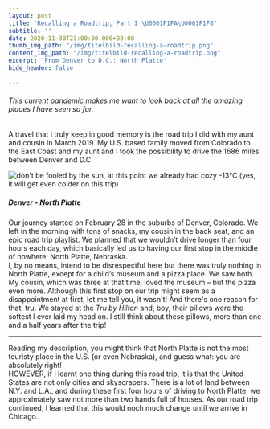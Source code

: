 ```yaml
---
layout: post
title: "Recalling a Roadtrip, Part I \U0001F1FA\U0001F1F8"
subtitle: ''
date: 2020-11-30T23:00:00.000+00:00
thumb_img_path: "/img/titelbild-recalling-a-roadtrip.png"
content_img_path: "/img/titelbild-recalling-a-roadtrip.png"
excerpt: 'From Denver to D.C.: North Platte'
hide_header: false

---
```

###### This current pandemic makes me want to look back at all the amazing places I have seen so far. 

A travel that I truly keep in good memory is the road trip I did with my aunt and cousin in March 2019. My U.S. based family moved from Colorado to the East Coast and my aunt and I took the possibility to drive the 1686 miles between Denver and D.C.

![](/img/welcome-to-nebraska.jpg "don't be fooled by the sun, at this point we already had cozy -13°C (yes, it will get even colder on this trip)")

##### Denver - North Platte

Our journey started on February 28 in the suburbs of Denver, Colorado. We left in the morning with tons of snacks, my cousin in the back seat, and an epic road trip playlist. We planned that we wouldn’t drive longer than four hours each day, which basically led us to having our first stop in the middle of nowhere: North Platte, Nebraska.  
I, by no means, intend to be disrespectful here but there was truly nothing in North Platte, except for a child’s museum and a pizza place. We saw both. My cousin, which was three at that time, loved the museum – but the pizza even more. Although this first stop on our trip might seem as a disappointment at first, let me tell you, it wasn't! And there's one reason for that: tru. We stayed at the _Tru by Hilton_ and, boy, their pillows were the softest I ever laid my head on. I still think about these pillows, more than one and a half years after the trip!

***

Reading my description, you might think that North Platte is not the most touristy place in the U.S. (or even Nebraska), and guess what: you are absolutely right!  
HOWEVER, if I learnt one thing during this road trip, it is that the United States are not only cities and skyscrapers. There is a lot of land between N.Y. and L.A., and during these first four hours of driving to North Platte, we approximately saw not more than two hands full of houses. As our road trip continued, I learned that this would noch much change until we arrive in Chicago.